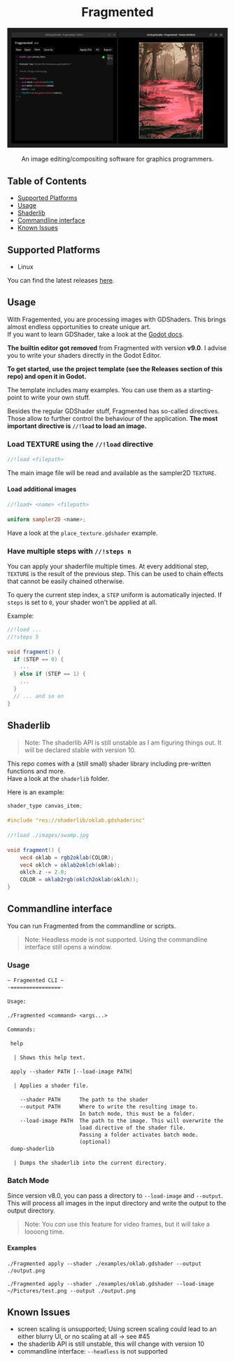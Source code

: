 
<h1 align=center>Fragmented</h1>

![screenshot](./screenshot.png)

<p align=center>An image editing/compositing software for graphics programmers.</p>

## Table of Contents

- [Supported Platforms](#supported-platforms)
- [Usage](#usage)
- [Shaderlib](#shaderlib)
- [Commandline interface](#commandline-interface)
- [Known Issues](#known-issues)

## Supported Platforms

- Linux

You can find the latest releases [here](https://github.com/ChaoticByte/Fragmented/releases/latest).

## Usage

With Fragemented, you are processing images with GDShaders. This brings almost endless opportunities to create unique art.  
If you want to learn GDShader, take a look at the [Godot docs](https://docs.godotengine.org/en/stable/tutorials/shaders/).

**The builtin editor got removed** from Fragmented with version **v9.0**. I advise you to write your shaders directly in the Godot Editor.

**To get started, use the project template (see the Releases section of this repo) and open it in Godot.**

The template includes many examples. You can use them as a starting-point to write your own stuff.

Besides the regular GDShader stuff, Fragmented has so-called directives. Those allow to further control the behaviour of the application. **The most important directive is `//!load` to load an image.**

### Load TEXTURE using the `//!load` directive

```glsl
//!load <filepath>
```

The main image file will be read and available as the sampler2D `TEXTURE`.

#### Load additional images

```glsl
//!load+ <name> <filepath>

uniform sampler2D <name>;
```

Have a look at the `place_texture.gdshader` example.

### Have multiple steps with `//!steps n`

You can apply your shaderfile multiple times. At every additional step, `TEXTURE` is the result of the previous step. This can be used to chain effects that cannot be easily chained otherwise.

To query the current step index, a `STEP` uniform is automatically injected. If `steps` is set to `0`, your shader won't be applied at all.

Example:

```glsl
//!load ...
//!steps 5

void fragment() {
  if (STEP == 0) {
	...
  } else if (STEP == 1) {
	...
  }
  // ... and so on
}
```

## Shaderlib

> Note: The shaderlib API is still unstable as I am figuring things out. It will be declared stable with version 10.

This repo comes with a (still small) shader library including pre-written functions and more.  
Have a look at the `shaderlib` folder.

Here is an example:

```glsl
shader_type canvas_item;

#include "res://shaderlib/oklab.gdshaderinc"

//!load ./images/swamp.jpg

void fragment() {
	vec4 oklab = rgb2oklab(COLOR);
	vec4 oklch = oklab2oklch(oklab);
	oklch.z -= 2.0;
	COLOR = oklab2rgb(oklch2oklab(oklch));
}
```

## Commandline interface

You can run Fragmented from the commandline or scripts.

> Note: Headless mode is not supported. Using the commandline interface still opens a window.

### Usage

```
~ Fragmented CLI ~
-================-

Usage:

./Fragmented <command> <args...>

Commands:

 help

  | Shows this help text.

 apply --shader PATH [--load-image PATH]

  | Applies a shader file.

    --shader PATH      The path to the shader
    --output PATH      Where to write the resulting image to.
                       In batch mode, this must be a folder.
    --load-image PATH  The path to the image. This will overwrite the
                       load directive of the shader file.
                       Passing a folder activates batch mode.
                       (optional)
 dump-shaderlib

  | Dumps the shaderlib into the current directory.

```

### Batch Mode

Since version v8.0, you can pass a directory to `--load-image` and `--output`. This will process all images in the input directory and write the output to the output directory.

> Note: You *can* use this feature for video frames, but it will take a loooong time.

#### Examples

```
./Fragmented apply --shader ./examples/oklab.gdshader --output ./output.png
```

```
./Fragmented apply --shader ./examples/oklab.gdshader --load-image ~/Pictures/test.png --output ./output.png
```

## Known Issues

- screen scaling is unsupported; Using screen scaling could lead to an either blurry UI, or no scaling at all -> see #45
- the shaderlib API is still unstable, this will change with version 10
- commandline interface: `--headless` is not supported
